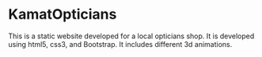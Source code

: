 # KamatOpticians
This is a static website developed for a local opticians shop. It is developed using html5, css3, and Bootstrap. It includes different 3d animations.

